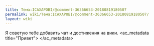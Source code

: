 ```yaml
---
title: Тема:ICAXAPOBI/@comment-36366653-20180819180507
permalink: wiki/Тема:ICAXAPOBI/@comment-36366653-20180819180507/
layout: wiki
---
```


Я советую тебе добавить чат и достижения на
вики. <ac_metadata title="Привет"> </ac_metadata>

